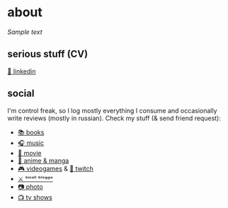 # about
*Sample text*
 

## serious stuff (CV)
[📌 linkedin](https://www.linkedin.com/in/snpefk/) 

## social
I'm control freak, so I log mostly everything I consume and occasionally write reviews (mostly in russian). Check my stuff (& send friend request):  

- [📚 books](https://www.goodreads.com/snpefk)
- [🎧 music](https://www.last.fm/user/Sk8tter)
- [🎥 movie](https://letterboxd.com/snpefk)
- [🔰 anime & manga](https://anilist.co/user/snpefk/)
- [🎮 videogames](https://glitchwave.com/user/snpefk/) & [🤡 twitch](https://www.twitch.tv/snpefk)
- [⚔️ ˢᵐᵃˡˡ ᵇˡᵒᵍᵍᵒ](https://twitter.com/snpefk)
- [📷 photo](https://instagram.com/snpefk)
- [📺 tv shows](https://trakt.tv/users/snpefk)